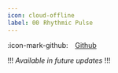 ```yaml
---
icon: cloud-offline
label: 00⠀Rhythmic Pulse
---
```

:icon-mark-github: ⠀[Github](https://github.com/oddeyemotion/rhythmic-pulse)

!!!
*Available in future updates*
!!!